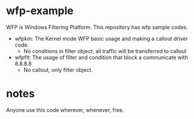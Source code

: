 # wfp-example

WFP is Windows Filtering Platform. This repository has wfp sample codes.

- wfpkm: The Kernel mode WFP basic usage and making a callout driver code.
  - No conditions in filter object, all traffic will be transferred to callout
- wfpflt: The usage of filter and condition that block a communicate with 8.8.8.8
  - No callout, only filter object.

# notes

Anyone use this code wherever, whenever, free.